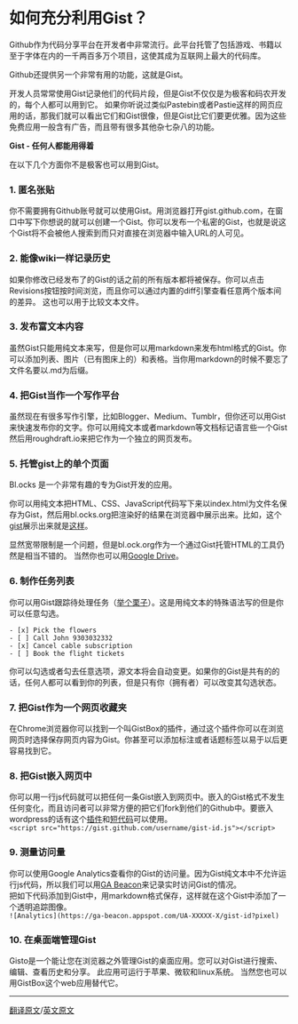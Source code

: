 # 如何充分利用Gist？
Github作为代码分享平台在开发者中非常流行。此平台托管了包括游戏、书籍以至于字体在内的一千两百多万个项目，这使其成为互联网上最大的代码库。  

Github还提供另一个非常有用的功能，这就是Gist。  

开发人员常常使用Gist记录他们的代码片段，但是Gist不仅仅是为极客和码农开发的，每个人都可以用到它。 如果你听说过类似Pastebin或者Pastie这样的网页应用的话，那我们就可以看出它们和Gist很像，但是Gist比它们要更优雅。因为这些免费应用一般含有广告，而且带有很多其他杂七杂八的功能。  

**Gist - 任何人都能用得着**  

在以下几个方面你不是极客也可以用到Gist。  

### 1. 匿名张贴  
你不需要拥有Github账号就可以使用Gist。用浏览器打开gist.github.com，在窗口中写下你想说的就可以创建一个Gist。你可以发布一个私密的Gist，也就是说这个Gist将不会被他人搜索到而只对直接在浏览器中输入URL的人可见。    

### 2. 能像wiki一样记录历史  
如果你修改已经发布了的Gist的话之前的所有版本都将被保存。你可以点击Revisions按钮按时间浏览，而且你可以通过内置的diff引擎查看任意两个版本间的差异。 这也可以用于比较文本文件。  

### 3. 发布富文本内容  
虽然Gist只能用纯文本来写，但是你可以用markdown来发布html格式的Gist。你可以添加列表、图片（已有图床上的）和表格。当你用markdown的时候不要忘了文件名要以.md为后缀。  

### 4. 把Gist当作一个写作平台  
虽然现在有很多写作引擎，比如Blogger、Medium、Tumblr，但你还可以用Gist来快速发布你的文字。你可以用纯文本或者markdown等文档标记语言些一个Gist然后用roughdraft.io来把它作为一个独立的网页发布。

### 5. 托管gist上的单个页面
Bl.ocks 是一个非常有趣的专为Gist开发的应用。  

你可以用纯文本把HTML、CSS、JavaScript代码写下来以index.html为文件名保存为Gist，然后用bl.ocks.org把渲染好的结果在浏览器中展示出来。比如，这个[gist](https://gist.github.com/labnol/122d4de95c6a127b1c9b)展示出来就是[这样](http://bl.ocks.org/labnol/raw/122d4de95c6a127b1c9b/)。  

显然宽带限制是一个问题，但是bl.ock.org作为一个通过Gist托管HTML的工具仍然是相当不错的。 当然你也可以用[Google Drive](http://www.labnol.org/internet/host-website-on-google-drive/28178/)。    

### 6. 制作任务列表
你可以用Gist跟踪待处理任务（[举个栗子](https://gist.github.com/labnol/8e1cdf64cd7b0c1a811e)）。这是用纯文本的特殊语法写的但是你可以任意勾选。  
```
- [x] Pick the flowers
- [ ] Call John 9303032332
- [x] Cancel cable subscription
- [ ] Book the flight tickets  
```
你可以勾选或者勾去任意选项，源文本将会自动变更。如果你的Gist是共有的的话，任何人都可以看到你的列表，但是只有你（拥有者）可以改变其勾选状态。  

### 7. 把Gist作为一个网页收藏夹  
在Chrome浏览器你可以找到一个叫GistBox的插件，通过这个插件你可以在浏览网页时选择保存网页内容为Gist。你甚至可以添加标注或者话题标签以易于以后更容易找到它。  

### 8. 把Gist嵌入网页中  
你可以用一行js代码就可以把任何一条Gist嵌入到网页中。嵌入的Gist格式不发生任何变化，而且访问者可以非常方便的把它们fork到他们的Github中。要嵌入wordpress的话有这个[插件](http://wordpress.org/plugins/oembed-gist/)和[短代码](http://en.support.wordpress.com/gist/)可以使用。  
` <script src="https://gist.github.com/username/gist-id.js"></script> `   
 
### 9. 测量访问量  
你可以使用Google Analytics查看你的Gist的访问量。因为Gist纯文本中不允许运行js代码，所以我们可以用[GA Beacon](https://github.com/igrigorik/ga-beacon)来记录实时访问Gist的情况。  
把如下代码添加到Gist中，用markdown格式保存，这样就在这个Gist中添加了一个透明追踪图像。  
 `![Analytics](https://ga-beacon.appspot.com/UA-XXXXX-X/gist-id?pixel) `   

### 10. 在桌面端管理Gist
Gisto是一个能让您在浏览器之外管理Gist的桌面应用。您可以对Gist进行搜索、编辑、查看历史和分享。 此应用可运行于苹果、微软和linux系统。 当然您也可以用GistBox这个web应用替代它。  

- - - - - - 
[翻译原文](https://github.com/eduOSS/Translations/edit/master/%E5%A6%82%E4%BD%95%E9%AB%98%E6%95%88%E5%88%A9%E7%94%A8gist.md)/[英文原文](http://www.labnol.org/internet/github-gist-tutorial/28499/)

